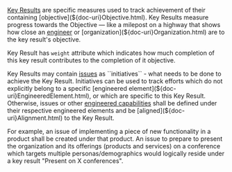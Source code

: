 [Key Results](${doc-uri}KeyResult.html) are specific measures used to track achievement of their containing [objective](${doc-uri}Objective.html). 
Key Results measure progress towards the Objective — like a milepost on a highway that shows how close an [engineer](${doc-uri}Engineer.html) or [organization](${doc-uri}Organization.html) are to the key result's objective.

Key Result has ``weight`` attribute which indicates how much completion of this key result contributes to the completion of it objective.

Key Results may contain [issues](${doc-uri}Issue.html) as ``initiatives`` - what needs to be done to achieve the Key Result. 
Initiatives can be used to track efforts which do not explicitly belong to a specific [engineered element](${doc-uri}EngineeredElement.html), or which are specific to this Key Result.
Otherwise, issues or other [engineered capabilities](${doc-uri}EngineeredCapability.html) shall be defined under their respective engineered elements and be [aligned](${doc-uri}Alignment.html) to the Key Result.

For example, an issue of implementing a piece of new functionality in a product shall be created under that product.
An issue to prepare to present the organization and its offerings (products and services) on a conference which targets multiple personas/demographics would logically 
reside under a key result "Present on X conferences".
